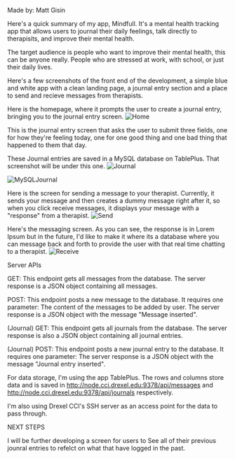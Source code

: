 Made by: Matt Gisin

Here's a quick summary of my app, Mindfull. It's a mental health tracking app that allows users to journal their daily feelings, talk directly to therapisits, and improve their mental health.

The target audience is people who want to improve their mental health, this can be anyone really. People who are stressed at work, with school, or just their daily lives.

Here's a few screenshots of the front end of the development, a simple blue and white app with a clean landing page, a journal entry section and a place to send and recieve messages from therapists. 

Here is the homepage, where it prompts the user to create a journal entry, bringing you to the journal entry screen.
![Home](ss/Mind_1.png)

This is the journal entry screen that asks the user to submit three fields, one for how they're feeling today, one for one good thing and one bad thing that happened to them that day. 

These Journal entries are saved in a MySQL database on TablePlus. That screenshot will be under this one. 
![Journal](ss/Mind_2.png)

![MySQLJournal](ss/MySQL.png)

Here is the screen for sending a message to your therapist. Currently, it sends your message and then creates a dummy message right after it, so when you click receive messages, it displays your message with a "response" from a therapist.
![Send](ss/Mind_3.png)

Here's the messaging screen. As you can see, the response is in Lorem Ipsum but in the future, I'd like to make it where its a database where you can message back and forth to provide the user with that real time chatting to a therapist.
![Receive](ss/Mind_4.png)

Server APIs

GET: This endpoint gets all messages from the database. The server response is a JSON object containing all messages.

POST: This endpoint posts a new message to the database. It requires one parameter:
The content of the messages to be added by user. The server response is a JSON object with the message "Message inserted".

(Journal) GET: This endpoint gets all journals from the database. The server response is also a JSON object containing all journal entries.

(Journal) POST: This endpoint posts a new journal entry to the database. It requires one parameter: The server response is a JSON object with the message "Journal entry inserted".

For data storage, I'm using the app TablePlus. The rows and columns store data and is saved in http://node.cci.drexel.edu:9378/api/messages and http://node.cci.drexel.edu:9378/api/journals respectively.

I'm also using Drexel CCI's SSH server as an access point for the data to pass through. 

NEXT STEPS

I will be further developing a screen for users to See all of their previous jounral entries to refelct on what that have logged in the past. 
